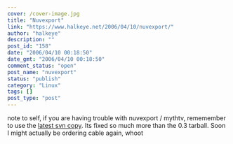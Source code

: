 ```yaml
---
cover: /cover-image.jpg
title: "Nuvexport"
link: "https://www.halkeye.net/2006/04/10/nuvexport/"
author: "halkeye"
description: ""
post_id: "158"
date: "2006/04/10 00:18:50"
date_gmt: "2006/04/10 00:18:50"
comment_status: "open"
post_name: "nuvexport"
status: "publish"
category: "Linux"
tags: []
post_type: "post"
---
```


note to self, if you are having trouble with nuvexport / mythtv, rememember to use the [latest svn copy](https://svn.forevermore.net/nuvexport/wiki). Its fixed so much more than the 0.3 tarball. Soon I might actually be ordering cable again, whoot